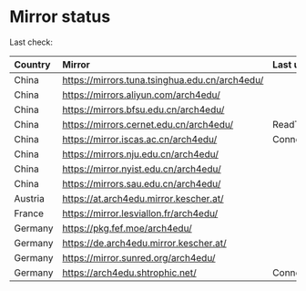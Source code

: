 <script src="./time.js"></script>
# Mirror status
Last check: <script type="text/javascript">localize(1752050104.8517563);</script>

|Country|Mirror|Last update|
|:------|:-----|:----------|
|China|https://mirrors.tuna.tsinghua.edu.cn/arch4edu/|<script type="text/javascript">localize(1752043741);</script>|
|China|https://mirrors.aliyun.com/arch4edu/|<script type="text/javascript">localize(1752043741);</script>|
|China|https://mirrors.bfsu.edu.cn/arch4edu/|<script type="text/javascript">localize(1752000532);</script>|
|China|https://mirrors.cernet.edu.cn/arch4edu/|ReadTimeout|
|China|https://mirror.iscas.ac.cn/arch4edu/|ConnectionError|
|China|https://mirrors.nju.edu.cn/arch4edu/|<script type="text/javascript">localize(1751957409);</script>|
|China|https://mirror.nyist.edu.cn/arch4edu/|<script type="text/javascript">localize(1752000532);</script>|
|China|https://mirrors.sau.edu.cn/arch4edu/|<script type="text/javascript">localize(1752000532);</script>|
|Austria|https://at.arch4edu.mirror.kescher.at/|<script type="text/javascript">localize(1752000532);</script>|
|France|https://mirror.lesviallon.fr/arch4edu/|<script type="text/javascript">localize(1752000532);</script>|
|Germany|https://pkg.fef.moe/arch4edu/|<script type="text/javascript">localize(1752000532);</script>|
|Germany|https://de.arch4edu.mirror.kescher.at/|<script type="text/javascript">localize(1752000532);</script>|
|Germany|https://mirror.sunred.org/arch4edu/|<script type="text/javascript">localize(1752000532);</script>|
|Germany|https://arch4edu.shtrophic.net/|ConnectionError|

<script src="./tablefilter/tablefilter.js"></script>
<script src="./table.js"></script>